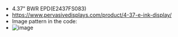 * 4.37" BWR EPD(E2437FS083)
* https://www.pervasivedisplays.com/product/4-37-e-ink-display/
* Image pattern in the code:
* ![image](https://github.com/Hardy-PDi/ePaper_PervasiveDisplays/blob/master/4.37_BWR/4.37_BWR.bmp)
